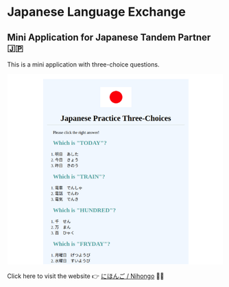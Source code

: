 # Japanese Language Exchange
## Mini Application for Japanese Tandem Partner 🇯🇵
This is a mini application with three-choice questions.

![website screenshot](./img/readme_image.png)

Click here to visit the website 👉 [にほんご / Nihongo](https://yukosuga.github.io/japanese-tandem-review/) 👩‍🏫